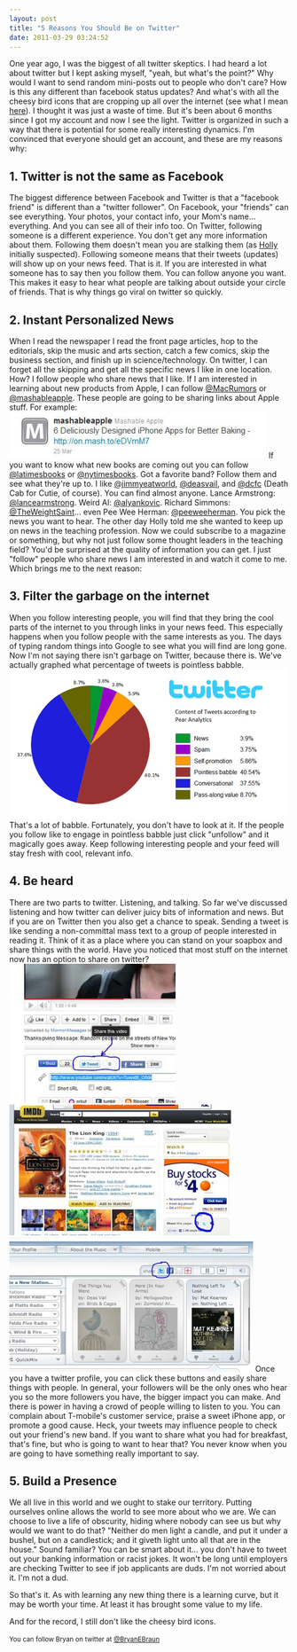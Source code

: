 ```yaml
---
layout: post
title: "5 Reasons You Should Be on Twitter"
date: 2011-03-29 03:24:52
---
```


One year ago, I was the biggest of all twitter skeptics. I had heard a lot about twitter but I kept asking myself, "yeah, but what's the point?" Why would I want to send random mini-posts out to people who don't care? How is this any different than facebook status updates? And what's with all the cheesy bird icons that are cropping up all over the internet (see what I mean [here][1]). I thought it was just a waste of time. But it's been about 6 months since I got my account and now I see the light. Twitter is organized in such a way that there is potential for some really interesting dynamics. I'm convinced that everyone should get an account, and these are my reasons why:

 [1]: http://www.google.com/images?q=twitter+icons&hl=en&client=firefox-a&hs=4zn&rls=org.mozilla:en-US:official&prmd=ivns&source=lnms&tbs=isch:1&ei=7HyRTYfpAenTiAK8ifHhAQ&sa=X&oi=mode_link&ct=mode&cd=2&sqi=2&ved=0CA4Q_AUoAQ&biw=1408&bih=677 "Twitter Icons"

## 1. Twitter is not the same as Facebook

The biggest difference between Facebook and Twitter is that a "facebook friend" is different than a "twitter follower". On Facebook, your "friends" can see everything. Your photos, your contact info, your Mom's name... everything. And you can see all of their info too. On Twitter, following someone is a different experience. You don't get any more information about them. Following them doesn't mean you are stalking them (as <a href="https://twitter.com/hbraun25" target="_blank" title="Holly Braun">Holly </a>initially suspected). Following someone means that their tweets (updates) will show up on your news feed. That is it. If you are interested in what someone has to say then you follow them. You can follow anyone you want. This makes it easy to hear what people are talking about outside your circle of friends. That is why things go viral on twitter so quickly.

## 2. Instant Personalized News

When I read the newspaper I read the front page articles, hop to the editorials, skip the music and arts section, catch a few comics, skip the business section, and finish up in science/technology. On twitter, I can forget all the skipping and get all the specific news I like in one location. How? I follow people who share news that I like. If I am interested in learning about new products from Apple, I can follow <a href="http://twitter.com/#!/MacRumors" target="_blank" title="MacRumors">@MacRumors</a> or <a href="http://twitter.com/#!/mashableapple" target="_blank" title="Mashable Apple">@mashableapple</a>. These people are going to be sharing links about Apple stuff. For example: [<img alt="Example Tweet" class="alignnone size-full wp-image-360" height="84" src="/assets/images/Tweet2.jpg" title="Tweet2" width="464" />][2] If you want to know what new books are coming out you can follow <a href="http://twitter.com/#!/LATimesbooks" target="_blank" title="LA Times Books">@latimesbooks</a> or <a href="https://twitter.com/nytimesbooks" target="_blank" title="New York Times Books">@nytimesbooks</a>. Got a favorite band? Follow them and see what they're up to. I like <a href="https://twitter.com/jimmyeatworld" target="_blank" title="Jimmy Eat World">@jimmyeatworld</a>, <a href="https://twitter.com/deasvail" target="_blank" title="Deas Vail">@deasvail</a>, and <a href="https://twitter.com/dcfc" target="_blank" title="Death Cab for Cutie">@dcfc</a> (Death Cab for Cutie, of course). You can find almost anyone. Lance Armstrong: <a href="https://twitter.com/lancearmstrong" target="_blank" title="Lance Armstrong">@lancearmstrong</a>. Weird Al: <a href="https://twitter.com/alyankovic" target="_blank" title="Wierd Al Yankovic">@alyankovic</a>. Richard Simmons: <a href="https://twitter.com/TheWeightSaint" target="_blank" title="Richard Simmons">@TheWeightSaint</a>... even Pee Wee Herman: <a href="https://twitter.com/#!/peeweeherman" target="_blank" title="Pee Wee Herman">@peeweeherman</a>. You pick the news you want to hear. The other day Holly told me she wanted to keep up on news in the teaching profession. Now we could subscribe to a magazine or something, but why not just follow some thought leaders in the teaching field? You'd be surprised at the quality of information you can get. I just "follow" people who share news I am interested in and watch it come to me. Which brings me to the next reason:

 [2]: /assets/images/Tweet2.jpg

## 3. Filter the garbage on the internet

When you follow interesting people, you will find that they bring the cool parts of the internet to you through links in your news feed. This especially happens when you follow people with the same interests as you. The days of typing random things into Google to see what you will find are long gone. Now I'm not saying there isn't garbage on Twitter, because there is. We've actually graphed what percentage of tweets is pointless babble. [<img alt="Pie chart of Tweets on Twitter" class="alignnone size-full wp-image-359" height="269" src="/assets/images/Twitter-Graph.gif" title="Twitter-Graph" width="500" />][3] That's a lot of babble. Fortunately, you don't have to look at it. If the people you follow like to engage in pointless babble just click "unfollow" and it magically goes away. Keep following interesting people and your feed will stay fresh with cool, relevant info.

 [3]: /assets/images/Twitter-Graph.gif

## 4. Be heard

There are two parts to twitter. Listening, and talking. So far we've discussed listening and how twitter can deliver juicy bits of information and news. But if you are on Twitter then you also get a chance to speak. Sending a tweet is like sending a non-committal mass text to a group of people interested in reading it. Think of it as a place where you can stand on your soapbox and share things with the world. Have you noticed that most stuff on the internet now has an option to share on twitter? [<img alt="YouTube" class="aligncenter size-full wp-image-371" height="251" src="/assets/images/youtube.jpg" title="youtube" width="300" />][4] [<img alt="IMDB" class="aligncenter size-full wp-image-369" height="236" src="/assets/images/IMDB.jpg" title="IMDB" width="400" />][5] [<img alt="Pandora" class="aligncenter size-full wp-image-370" height="243" src="/assets/images/pandora.jpg" title="pandora" width="440" />][6] Once you have a twitter profile, you can click these buttons and easily share things with people. In general, your followers will be the only ones who hear you so the more followers you have, the bigger impact you can make. And there is power in having a crowd of people willing to listen to you. You can complain about T-mobile's customer service, praise a sweet iPhone app, or promote a good cause. Heck, your tweets may influence people to check out your friend's new band. If you want to share what you had for breakfast, that's fine, but who is going to want to hear that? You never know when you are going to have something really important to say.

 [4]: /assets/images/youtube.jpg
 [5]: /assets/images/IMDB.jpg
 [6]: /assets/images/pandora.jpg

## 5. Build a Presence

We all live in this world and we ought to stake our territory. Putting ourselves online allows the world to see more about who we are. We can choose to live a life of obscurity, hiding where nobody can see us but why would we want to do that? "Neither do men light a candle, and put it under a bushel, but on a candlestick; and it giveth light unto all that are in the house." Sound familiar? You can be smart about it... you don't have to tweet out your banking information or racist jokes. It won't be long until employers are checking Twitter to see if job applicants are duds. I'm not worried about it. I'm not a dud.

So that's it. As with learning any new thing there is a learning curve, but it may be worth your time. At least it has brought some value to my life.

And for the record, I still don't like the cheesy bird icons.

<small>You can follow Bryan on twitter at <a href="https://twitter.com/BryanEBraun" target="_blank" title="Bryan Braun">@BryanEBraun</a></small>